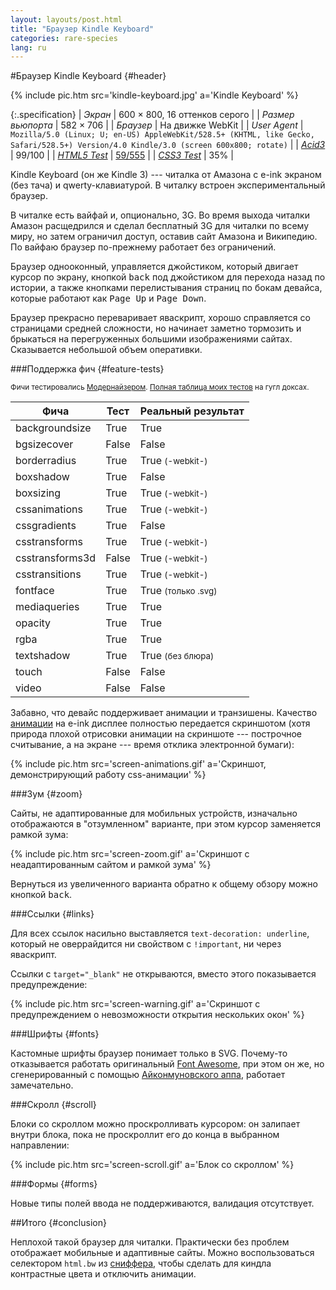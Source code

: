 ```yaml
---
layout: layouts/post.html
title: "Браузер Kindle Keyboard"
categories: rare-species
lang: ru
---
```


#Браузер Kindle Keyboard {#header}

{% include pic.htm src='kindle-keyboard.jpg' a='Kindle Keyboard' %}

{:.specification}
| *Экран* | 600 &times; 800, 16 оттенков серого |
| *Размер вьюпорта* | 582 &times; 706 |
| *Браузер* | На движке WebKit |
| *User Agent* | `Mozilla/5.0 (Linux; U; en-US) AppleWebKit/528.5+ (KHTML, like Gecko, Safari/528.5+) Version/4.0 Kindle/3.0 (screen 600x800; rotate)` |
| *[Acid3](http://acid3.acidtests.org/)* | 99/100 |
| *[HTML5 Test](http://html5test.com/)* | [59/555](http://html5test.com/s/af89ab2018cb33eb.html) |
| *[CSS3 Test](http://css3test.com/)* | 35% |

Kindle Keyboard (он же Kindle 3) --- читалка от Амазона с e-ink экраном (без тача) и qwerty-клавиатурой. В читалку встроен экспериментальный браузер.

В читалке есть вайфай и, опционально, 3G. Во время выхода читалки Амазон расщедрился и сделал бесплатный 3G для читалки по всему миру, но затем ограничил доступ, оставив сайт Амазона и Википедию. По вайфаю браузер по-прежнему работает без ограничений.

Браузер однооконный, управляется джойстиком, который двигает курсор по экрану, кнопкой <kbd>back</kbd> под джойстиком для перехода назад по истории, а также кнопками перелистывания страниц по бокам девайса, которые работают как <kbd>Page Up</kbd> и <kbd>Page Down</kbd>.

Браузер прекрасно переваривает яваскрипт, хорошо справляется со страницами средней сложности, но начинает заметно тормозить и брыкаться на перегруженных большими изображениями сайтах. Сказывается небольшой объем оперативки.

###Поддержка фич {#feature-tests}

<small>Фичи тестировались [Модернайзером](//modernizr.com). [Полная таблица моих тестов](https://docs.google.com/spreadsheet/ccc?key=0AjA1cIs8C8MGdFdyQ0lMQnhMbHJEeVZpMW9XejhzU2c&usp=sharing#gid=0) на гугл доксах.</small>

<div class="table-holder">
	<table>
		<thead>
			<tr>
				<th>Фича</th>
				<th>Тест</th>
				<th>Реальный результат</th>
			</tr>
		</thead>
		<tbody>
			<tr>
				<td>backgroundsize</td>
				<td class="true">True</td>
				<td class="true">True</td>
			</tr>
			<tr>
				<td>bgsizecover</td>
				<td class="false">False</td>
				<td class="false">False</td>
			</tr>
			<tr>
				<td>borderradius</td>
				<td class="true">True</td>
				<td class="true">True <small>(-webkit-)</small></td>
			</tr>
			<tr>
				<td>boxshadow</td>
				<td class="true">True</td>
				<td class="false">False</td>
			</tr>
			<tr>
				<td>boxsizing </td>
				<td class="true">True</td>
				<td class="true">True <small>(-webkit-)</small></td>
			</tr>
			<tr>
				<td>cssanimations</td>
				<td class="true">True</td>
				<td class="true">True <small>(-webkit-)</small></td>
			</tr>
			<tr>
				<td>cssgradients</td>
				<td class="true">True</td>
				<td class="false">False</td>
			</tr>
			<tr>
				<td>csstransforms</td>
				<td class="true">True</td>
				<td class="true">True <small>(-webkit-)</small></td>
			</tr>
			<tr>
				<td>csstransforms3d</td>
				<td class="false">False</td>
				<td class="true">True <small>(-webkit-)</small></td>
			</tr>
			<tr>
				<td>csstransitions</td>
				<td class="true">True</td>
				<td class="true">True <small>(-webkit-)</small></td>
			</tr>
			<tr>
				<td>fontface</td>
				<td class="true">True</td>
				<td class="true">True <small>(только .svg)</small></td>
			</tr>
			<tr>
				<td>mediaqueries</td>
				<td class="true">True</td>
				<td class="true">True</td>
			</tr>
			<tr>
				<td>opacity</td>
				<td class="true">True</td>
				<td class="true">True</td>
			</tr>
			<tr>
				<td>rgba</td>
				<td class="true">True</td>
				<td class="true">True</td>
			</tr>
			<tr>
				<td>textshadow</td>
				<td class="true">True</td>
				<td class="bug">True <small>(без блюра)</small></td>
			</tr>
			<tr>
				<td>touch</td>
				<td class="false">False</td>
				<td class="false">False</td>
			</tr>
			<tr>
				<td>video</td>
				<td class="false">False</td>
				<td class="false">False</td>
			</tr>
		</tbody>
	</table>
</div>

Забавно, что девайс поддерживает анимации и транзишены. Качество [анимации](/experiments/pepyaka-font-using-css-animations/) на e-ink дисплее полностью передается скриншотом (хотя природа плохой отрисовки анимации на скриншоте --- построчное считывание, а на экране --- время отклика электронной бумаги):

{% include pic.htm src='screen-animations.gif' a='Скриншот, демонстрирующий работу css-анимации' %}

###Зум {#zoom}

Сайты, не адаптированные для мобильных устройств, изначально отображаются в "отзумленном" варианте, при этом курсор заменяется рамкой зума:

{% include pic.htm src='screen-zoom.gif' a='Скриншот с неадаптированным сайтом и рамкой зума' %}

Вернуться из увеличенного варианта обратно к общему обзору можно кнопкой <kbd>back</kbd>.

###Ссылки {#links}

Для всех ссылок насильно выставляется `text-decoration: underline`, который не оверрайдится ни свойством с `!important`, ни через яваскрипт.

Ссылки с `target="_blank"` не открываются, вместо этого показывается предупреждение:

{% include pic.htm src='screen-warning.gif' a='Скриншот с предупреждением о невозможности открытия нескольких окон' %}

###Шрифты {#fonts}

Кастомные шрифты браузер понимает только в SVG. Почему-то отказывается работать оригинальный [Font Awesome](http://fortawesome.github.io/Font-Awesome/), при этом он же, но сгенерированный с помощью [Айконмуновского аппа](http://icomoon.io/app/), работает замечательно.

###Скролл {#scroll}

Блоки со скроллом можно проскролливать курсором: он залипает внутри блока, пока не проскроллит его до конца в выбранном направлении:

{% include pic.htm src='screen-scroll.gif' a='Блок со скроллом' %}

###Формы {#forms}

Новые типы полей ввода не поддерживаются, валидация отсутствует.

##Итого {#conclusion}

Неплохой такой браузер для читалки. Практически без проблем отображает мобильные и адаптивные сайты. Можно воспользоваться селектором `html.bw` из [сниффера](/scripts/sniffer/), чтобы сделать для киндла контрастные цвета и отключить анимации.
